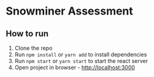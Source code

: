 # Snowminer Assessment

## How to run

1. Clone the repo
2. Run `npm install` or `yarn add` to install dependencies
3. Run `npm start` or `yarn start` to start the react server
4. Open project in browser - [http://localhost:3000](http://localhost:3000)
